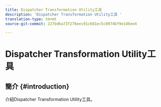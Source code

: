 ```yaml
---
title: Dispatcher Transformation Utility工具
description: 'Dispatcher Transformation Utility工具 '
translation-type: tm+mt
source-git-commit: 227bd6a73f276eec91c681ec5c0974bf9e146ee4

---
```



# Dispatcher Transformation Utility工具

## 簡介 {#introduction}

介紹Dispatcher Transformation Utility工具。
